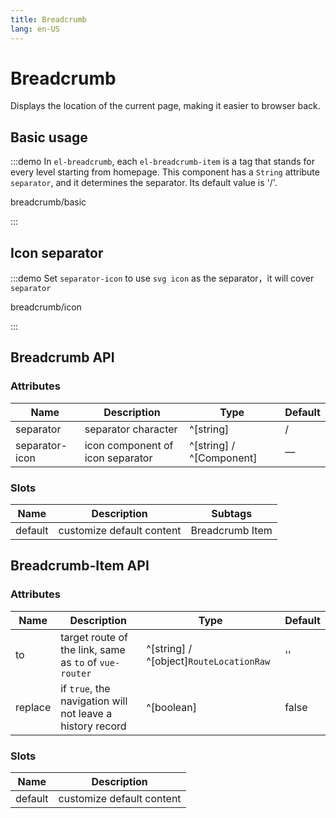 ```yaml
---
title: Breadcrumb
lang: en-US
---
```


# Breadcrumb

Displays the location of the current page, making it easier to browser back.

## Basic usage

:::demo In `el-breadcrumb`, each `el-breadcrumb-item` is a tag that stands for every level starting from homepage. This component has a `String` attribute `separator`, and it determines the separator. Its default value is '/'.

breadcrumb/basic

:::

## Icon separator

:::demo Set `separator-icon` to use `svg icon` as the separator，it will cover `separator`

breadcrumb/icon

:::

## Breadcrumb API

### Attributes

| Name           | Description                      | Type                     | Default |
| -------------- | -------------------------------- | ------------------------ | ------- |
| separator      | separator character              | ^[string]                | /       |
| separator-icon | icon component of icon separator | ^[string] / ^[Component] | —       |

### Slots

| Name    | Description               | Subtags         |
| ------- | ------------------------- | --------------- |
| default | customize default content | Breadcrumb Item |

## Breadcrumb-Item API

### Attributes

| Name    | Description                                               | Type                                    | Default |
| ------- | --------------------------------------------------------- | --------------------------------------- | ------- |
| to      | target route of the link, same as `to` of `vue-router`    | ^[string] / ^[object]`RouteLocationRaw` | ''      |
| replace | if `true`, the navigation will not leave a history record | ^[boolean]                              | false   |

### Slots

| Name    | Description               |
| ------- | ------------------------- |
| default | customize default content |
